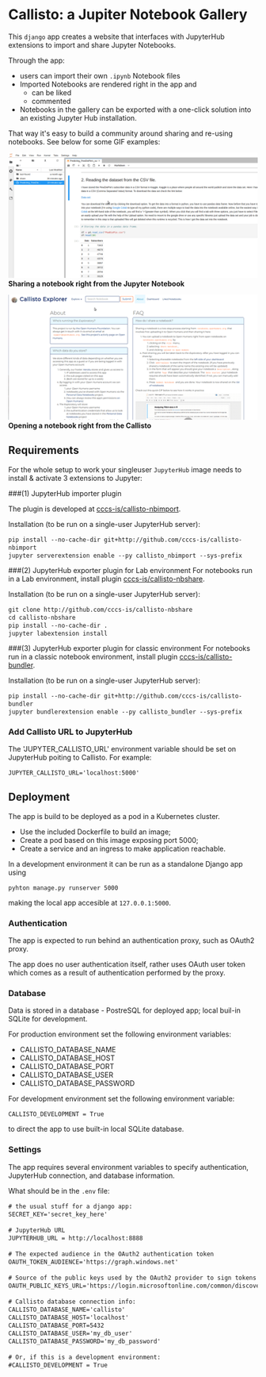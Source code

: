 # Callisto: a Jupiter Notebook Gallery

This `django` app creates a website that interfaces with JupyterHub extensions to import and share Jupyter Notebooks.

Through the app:
- users can import their own `.ipynb` Notebook files
- Imported Notebooks are rendered right in the app and
  - can be liked
  - commented
- Notebooks in the gallery can be exported with a one-click solution into an existing Jupyter Hub installation.

That way it's easy to build a community around sharing and re-using notebooks. See below for some GIF examples:

![](/static/aboutgifs/notebook_import.gif)
**Sharing a notebook right from the Jupyter Notebook**

![](/static/aboutgifs/notebook_export.gif)
**Opening a notebook right from the Callisto**

## Requirements
For the whole setup to work your singleuser `JupyterHub` image needs to install & activate 3 extensions to Jupyter:

###(1) JupyterHub importer plugin

The plugin is developed at [cccs-is/callisto-nbimport](https://github.com/cccs-is/callisto-nbimport). 

Installation (to be run on a single-user JupyterHub server):
```
pip install --no-cache-dir git+http://github.com/cccs-is/callisto-nbimport 
jupyter serverextension enable --py callisto_nbimport --sys-prefix
```
###(2) JupyterHub exporter plugin for Lab environment
For notebooks run in a Lab environment, install plugin [cccs-is/callisto-nbshare](https://github.com/cccs-is/callisto-nbshare). 

Installation (to be run on a single-user JupyterHub server):
```
git clone http://github.com/cccs-is/callisto-nbshare
cd callisto-nbshare
pip install --no-cache-dir . 
jupyter labextension install  
```
###(3) JupyterHub exporter plugin for classic environment
For notebooks run in a classic notebook environment, install plugin [cccs-is/callisto-bundler](https://github.com/cccs-is/callisto-bundler). 

Installation (to be run on a single-user JupyterHub server):
```
pip install --no-cache-dir git+http://github.com/cccs-is/callisto-bundler 
jupyter bundlerextension enable --py callisto_bundler --sys-prefix 
```
### Add Callisto URL to JupyterHub
The 'JUPYTER_CALLISTO_URL' environment variable should be set on JupyterHub poiting to Callisto.
For example:
```
JUPYTER_CALLISTO_URL='localhost:5000'
```
## Deployment
The app is build to be deployed as a pod in a Kubernetes cluster.
 
- Use the included Dockerfile to build an image;
- Create a pod based on this image exposing port 5000;
- Create a service and an ingress to make application reachable.

In a development environment it can be run as a standalone Django app using
```
pyhton manage.py runserver 5000
```
making the local app accesible at `127.0.0.1:5000`.

### Authentication
The app is expected to run behind an authentication proxy, such as OAuth2 proxy.

The app does no user authentication itself, rather uses OAuth user token which comes
as a result of authentication performed by the proxy.
 
### Database
Data is stored in a database - PostreSQL for deployed app; local buil-in SQLite
for development.

For production environment set the following environment variables:
- CALLISTO_DATABASE_NAME
- CALLISTO_DATABASE_HOST
- CALLISTO_DATABASE_PORT
- CALLISTO_DATABASE_USER
- CALLISTO_DATABASE_PASSWORD

For development environment set the following environment variable:
```
CALLISTO_DEVELOPMENT = True
``` 
to direct the app to use built-in local SQLite database.



### Settings
The app requires several environment variables to specify authentication, JupyterHub connection, and database information.

What should be in the `.env` file:

```
# the usual stuff for a django app:
SECRET_KEY='secret_key_here'

# JupyterHub URL
JUPYTERHUB_URL = http://localhost:8888

# The expected audience in the OAuth2 authentication token
OAUTH_TOKEN_AUDIENCE='https://graph.windows.net'

# Source of the public keys used by the OAuth2 provider to sign tokens
OAUTH_PUBLIC_KEYS_URL='https://login.microsoftonline.com/common/discovery/keys'

# Callisto database connection info:
CALLISTO_DATABASE_NAME='callisto'
CALLISTO_DATABASE_HOST='localhost'
CALLISTO_DATABASE_PORT=5432
CALLISTO_DATABASE_USER='my_db_user'
CALLISTO_DATABASE_PASSWORD='my_db_password'

# Or, if this is a development environment:
#CALLISTO_DEVELOPMENT = True

